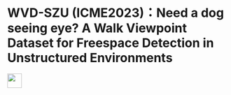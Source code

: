 # WVD-SZU (ICME2023)：Need a dog seeing eye? A Walk Viewpoint Dataset for Freespace Detection in Unstructured Environments
<img src="https://github.com/SensingAI/WVD-SZU/tree/main/images/logo_03.jpg" width="33" >
